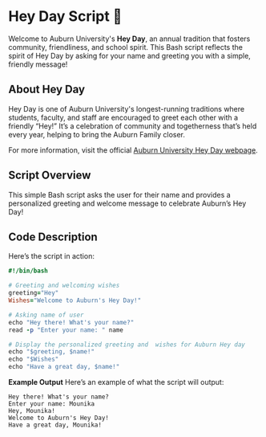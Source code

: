 # Hey Day  Script 🎉

Welcome to Auburn University's **Hey Day**, an annual tradition that fosters community, friendliness, and school spirit. This Bash script reflects the spirit of Hey Day by asking for your name and greeting you with a simple, friendly message!

## About Hey Day

Hey Day is one of Auburn University's longest-running traditions where students, faculty, and staff are encouraged to greet each other with a friendly “Hey!” It’s a celebration of community and togetherness that’s held every year, helping to bring the Auburn Family closer.

For more information, visit the official [Auburn University Hey Day webpage](http://sga.auburn.edu/hey-day/).

## Script Overview

This simple Bash script asks the user for their name and provides a personalized greeting and welcome message to celebrate Auburn’s Hey Day!

## Code Description

Here’s the script in action:

```ruby 
#!/bin/bash

# Greeting and welcoming wishes
greeting="Hey"
Wishes="Welcome to Auburn's Hey Day!"

# Asking name of user
echo "Hey there! What's your name?"
read -p "Enter your name: " name

# Display the personalized greeting and  wishes for Auburn Hey day
echo "$greeting, $name!"
echo "$Wishes"
echo "Have a great day, $name!"

```
**Example Output**
Here’s an example of what the script will output:
```
Hey there! What's your name?
Enter your name: Mounika
Hey, Mounika!
Welcome to Auburn's Hey Day!
Have a great day, Mounika!
```


